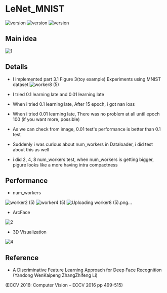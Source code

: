 # LeNet_MNIST

![version](https://img.shields.io/badge/CUDA-11.1-brightgreen) ![version](https://img.shields.io/badge/cuDNN-8.1.0-blue) ![version](https://img.shields.io/badge/pytorch-1.9.0-orange)



## Main idea
![1](https://user-images.githubusercontent.com/87002037/131639522-aebe7a34-b76a-4852-abc7-b3965aedee0d.PNG)




## Details

* I implemented part 3.1 Figure 3(toy example) Experiments using MNIST dataset
![worker8 (5)](https://user-images.githubusercontent.com/87002037/131642371-a652a478-bb1c-4236-be2b-d4adcb96cebd.png)

* I tried 0.1 learning late and 0.01 learning late

* When i tried 0.1 learning late, After 15 epoch, i got nan loss

* When i tried 0.01 learning late, There was no problem at all until epoch 100 (if you want more, possible)

* As we can check from image, 0.01 test's performance is better than 0.1 test

* Suddenly i was curious about num_workers in Dataloader, i did test about this as well   

* i did 2, 4, 8 num_workers test, when num_workers is getting bigger, pigure looks like a more having intra compactness


## Performance
* num_workers

![worker2 (5)](https://user-images.githubusercontent.com/87002037/131642287-8c7707d6-1200-4c6c-8bbb-8494bc00d9b5.png)
![worker4 (5)](https://user-images.githubusercontent.com/87002037/131642295-48505dd8-7233-47d3-9821-fd14a5cebc0f.png)
![Uploading worker8 (5).png…]()


* ArcFace

![2](https://user-images.githubusercontent.com/87002037/128678762-48a60c7b-696d-440a-87fb-44664a327a56.PNG)

* 3D Visualization

![4](https://user-images.githubusercontent.com/87002037/128678829-ce71e0ff-744d-4faf-b9da-be27c92c2d02.PNG)


## Reference

* A Discriminative Feature Learning Approach for Deep Face Recognition (Yandong WenKaipeng ZhangZhifeng Li)
 
 (ECCV 2016: Computer Vision – ECCV 2016 pp 499-515)

